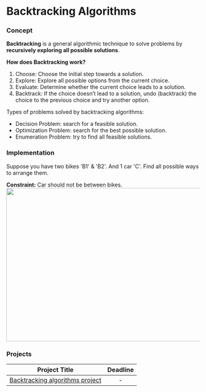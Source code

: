 # Backtracking Algorithms

### Concept 
**Backtracking** is a general algorithmic technique to solve problems by **recursively exploring all possible solutions**.

**How does Backtracking work?**

1. Choose: Choose the initial step towards a solution.
2. Explore: Explore all possible options from the current choice.
3. Evaluate: Determine whether the current choice leads to a solution.
4. Backtrack: If the choice doesn’t lead to a solution, undo (backtrack) the choice to the previous choice and try another option.

Types of problems solved by backtracking algorithms:

- Decision Problem: search for a feasible solution.
- Optimization Problem: search for the best possible solution.
- Enumeration Problem: try to find all feasible solutions.

### Implementation
Suppose you have two bikes 'B1' & 'B2'. And 1 car 'C'. Find all possible ways to arrange them. 

**Constraint:** Car should not be between bikes.
<img src="https://github.com/SAFCSP-Team/data-structures-and-algorithms-bootcamp/assets/148013077/bf6cc992-fdd8-41e4-bf3f-6f23ddb14af2" width="1000" height="400" />


### Projects

|Project Title | Deadline |
|:-----------:|:-------------:|
|[Backtracking algorithms project](https://github.com/SAFCSP-Team/backtracking-algorithms-project) | - | 

